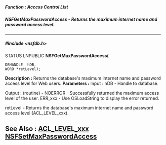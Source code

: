 ##### Function : Access Control List
##### NSFGetMaxPasswordAccess - Returns the maximum internet name and password access level.
---
##### #include <nsfdb.h>
STATUS LNPUBLIC **NSFGetMaxPasswordAccess(**

	DBHANDLE  hDB,
	WORD *retLevel);
**Description :**
Returns the database's maximum internet name and password access level for Web 
users.
**Parameters :**
Input :
hDB  -  Handle to database.

Output :
(routine)  -  NOERROR - Successfully returned the maximum access level of the user.
ERR_xxx - Use OSLoadString to display the error returned.


retLevel  -  Returns the database's maximum internet name and password access level (ACL_LEVEL_xxx).  

**See Also :**
[ACL_LEVEL_xxx](D:/md_files/ACL_LEVEL_xxx.md)
[NSFSetMaxPasswordAccess](D:/md_files/NSFSetMaxPasswordAccess.md)
---
